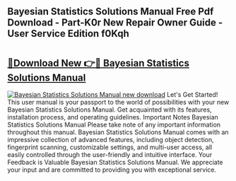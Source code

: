 ## Bayesian Statistics Solutions Manual Free Pdf Download - Part-K0r New Repair Owner Guide - User Service Edition f0Kqh

# <h2><a href="http://bc53003.oget.top/?id=Bayesian+Statistics+Solutions+Manual">🔗Download New 👉🔴 Bayesian Statistics Solutions Manual</a></h2>

[![Bayesian Statistics Solutions Manual new download](https://i.imgur.com/5g1atiW.png)](http://bc53003.oget.top/?id=Bayesian+Statistics+Solutions+Manual)
Let's Get Started! This user manual is your passport to the world of possibilities with your new Bayesian Statistics Solutions Manual. Get acquainted with its features, installation process, and operating guidelines. Important Notes Bayesian Statistics Solutions Manual Please take note of any important information throughout this manual. Bayesian Statistics Solutions Manual comes with an impressive collection of advanced features, including object detection, fingerprint scanning, customizable settings, and multi-user access, all easily controlled through the user-friendly and intuitive interface. Your Feedback is Valuable Bayesian Statistics Solutions Manual. We appreciate your input and are committed to providing you with exceptional service.
